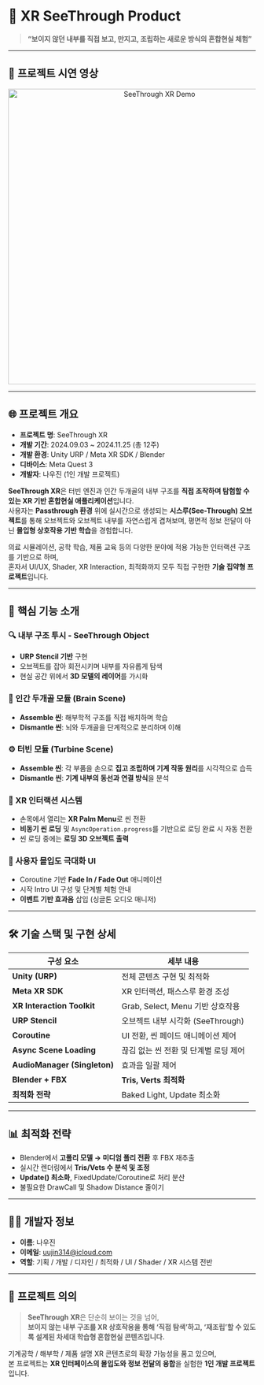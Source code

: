 # 🩻 XR SeeThrough Product

> **“보이지 않던 내부를 직접 보고, 만지고, 조립하는 새로운 방식의 혼합현실 체험”**

---

## 🎥 프로젝트 시연 영상

<p align="center">
  <a href="https://www.youtube.com/watch?v=hoCNiPeTAr0" target="_blank">
    <img src="https://img.youtube.com/vi/hoCNiPeTAr0/0.jpg" width="600" alt="SeeThrough XR Demo"/>
  </a>
</p>


---

## 🌐 프로젝트 개요

- **프로젝트 명**: SeeThrough XR  
- **개발 기간**: 2024.09.03 ~ 2024.11.25 (총 12주)  
- **개발 환경**: Unity URP / Meta XR SDK / Blender  
- **디바이스**: Meta Quest 3  
- **개발자**: 나우진 (1인 개발 프로젝트)

**SeeThrough XR**은 터빈 엔진과 인간 두개골의 내부 구조를 **직접 조작하며 탐험할 수 있는 XR 기반 혼합현실 애플리케이션**입니다.  
사용자는 **Passthrough 환경** 위에 실시간으로 생성되는 **시스루(See-Through) 오브젝트**를 통해 오브젝트와 오브젝트 내부를 자연스럽게 겹쳐보며, 평면적 정보 전달이 아닌 **몰입형 상호작용 기반 학습**을 경험합니다.

의료 시뮬레이션, 공학 학습, 제품 교육 등의 다양한 분야에 적용 가능한 인터랙션 구조를 기반으로 하며,  
혼자서 UI/UX, Shader, XR Interaction, 최적화까지 모두 직접 구현한 **기술 집약형 프로젝트**입니다.

---

## 🚀 핵심 기능 소개

### 🔍 내부 구조 투시 - SeeThrough Object
- **URP Stencil 기반** 구현
- 오브젝트를 잡아 회전시키며 내부를 자유롭게 탐색
- 현실 공간 위에서 **3D 모델의 레이어**를 가시화

### 🧠 인간 두개골 모듈 (Brain Scene)
- **Assemble 씬**: 해부학적 구조를 직접 배치하며 학습
- **Dismantle 씬**: 뇌와 두개골을 단계적으로 분리하며 이해

### ⚙️ 터빈 모듈 (Turbine Scene)
- **Assemble 씬**: 각 부품을 손으로 **집고 조립하며 기계 작동 원리**를 시각적으로 습득
- **Dismantle 씬**: **기계 내부의 동선과 연결 방식**을 분석

### 🧭 XR 인터랙션 시스템
- 손목에서 열리는 **XR Palm Menu**로 씬 전환
- **비동기 씬 로딩** 및 `AsyncOperation.progress`를 기반으로 로딩 완료 시 자동 전환
- 씬 로딩 중에는 **로딩 3D 오브젝트 출력**

### 🌙 사용자 몰입도 극대화 UI
- Coroutine 기반 **Fade In / Fade Out** 애니메이션
- 시작 Intro UI 구성 및 단계별 체험 안내
- **이벤트 기반 효과음** 삽입 (싱글톤 오디오 매니저)

---

## 🛠 기술 스택 및 구현 상세

| 구성 요소              | 세부 내용 |
|------------------------|----------|
| **Unity (URP)**         | 전체 콘텐츠 구현 및 최적화 |
| **Meta XR SDK**         | XR 인터랙션, 패스스루 환경 조성 |
| **XR Interaction Toolkit** | Grab, Select, Menu 기반 상호작용 |
| **URP Stencil**  | 오브젝트 내부 시각화 (SeeThrough) |
| **Coroutine**           | UI 전환, 씬 페이드 애니메이션 제어 |
| **Async Scene Loading** | 끊김 없는 씬 전환 및 단계별 로딩 제어 |
| **AudioManager (Singleton)** | 효과음 일괄 제어 |
| **Blender + FBX**       | **Tris, Verts 최적화** |
| **최적화 전략**         | Baked Light, Update 최소화 |

---

## 📊 최적화 전략

- Blender에서 **고폴리 모델 → 미디엄 폴리 전환** 후 FBX 재추출
- 실시간 렌더링에서 **Tris/Vets 수 분석 및 조정**
- **Update() 최소화**, FixedUpdate/Coroutine로 처리 분산
- 불필요한 DrawCall 및 Shadow Distance 줄이기

---


## 🧑‍💻 개발자 정보

- **이름**: 나우진  
- **이메일**: [uujin314@icloud.com](mailto:uujin314@icloud.com)
- **역할**: 기획 / 개발 / 디자인 / 최적화 / UI / Shader / XR 시스템 전반

---

## 💬 프로젝트 의의

> **SeeThrough XR**은 단순히 보이는 것을 넘어,  
> **보이지 않는 내부 구조를 XR 상호작용을 통해 ‘직접 탐색’하고, ‘재조립’할 수 있도록 설계된 차세대 학습형 혼합현실 콘텐츠입니다.**

기계공학 / 해부학 / 제품 설명 XR 콘텐츠로의 확장 가능성을 품고 있으며,  
본 프로젝트는 **XR 인터페이스의 몰입도와 정보 전달의 융합**을 실험한 **1인 개발 프로젝트**입니다.
